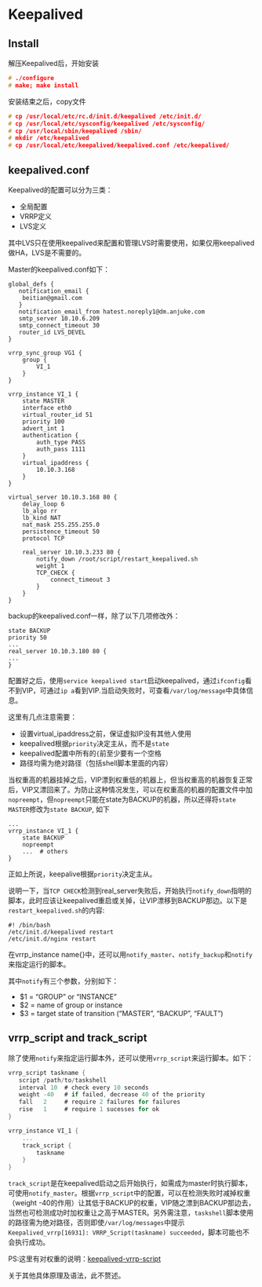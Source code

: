 Keepalived
===

Install
---

解压Keepalived后，开始安装

```c
# ./configure
# make; make install
```

安装结束之后，copy文件

```c
# cp /usr/local/etc/rc.d/init.d/keepalived /etc/init.d/
# cp /usr/local/etc/sysconfig/keepalived /etc/sysconfig/
# cp /usr/local/sbin/keepalived /sbin/
# mkdir /etc/keepalived
# cp /usr/local/etc/keepalived/keepalived.conf /etc/keepalived/
```

keepalived.conf
---

Keepalived的配置可以分为三类：  

- 全局配置
- VRRP定义
- LVS定义

其中LVS只在使用keepalived来配置和管理LVS时需要使用，如果仅用keepalived做HA，LVS是不需要的。

Master的keepalived.conf如下：

```
global_defs {
   notification_email {
   	beitian@gmail.com
   }
   notification_email_from hatest.noreply1@dm.anjuke.com
   smtp_server 10.10.6.209
   smtp_connect_timeout 30
   router_id LVS_DEVEL
}

vrrp_sync_group VG1 {
	group {
		VI_1
	}
}

vrrp_instance VI_1 {
    state MASTER
    interface eth0
    virtual_router_id 51
    priority 100
    advert_int 1
    authentication {
        auth_type PASS
        auth_pass 1111
    }
    virtual_ipaddress {
        10.10.3.168
    }
}

virtual_server 10.10.3.168 80 {
    delay_loop 6
    lb_algo rr
    lb_kind NAT
    nat_mask 255.255.255.0
    persistence_timeout 50
    protocol TCP

    real_server 10.10.3.233 80 {
        notify_down /root/script/restart_keepalived.sh
        weight 1
        TCP_CHECK {
            connect_timeout 3
        }
    }
}
```

backup的keepalived.conf一样，除了以下几项修改外：

```
state BACKUP
priority 50
...
real_server 10.10.3.180 80 {
...
}
```

配置好之后，使用`service keepalived start`启动keepalived，通过`ifconfig`看不到VIP，可通过`ip a`看到VIP.当启动失败时，可查看`/var/log/message`中具体信息。

这里有几点注意需要：  
- 设置virtual_ipaddress之前，保证虚拟IP没有其他人使用  
- keepalived根据`priority`决定主从，而不是`state`  
- keepalived配置中所有的`{`前至少要有一个空格
- 路径均需为绝对路径（包括shell脚本里面的内容）

当权重高的机器挂掉之后，VIP漂到权重低的机器上，但当权重高的机器恢复正常后，VIP又漂回来了。为防止这种情况发生，可以在权重高的机器的配置文件中加`nopreempt`，但`nopreempt`只能在state为BACKUP的机器，所以还得将`state MASTER`修改为`state BACKUP`, 如下

```
...
vrrp_instance VI_1 {
    state BACKUP
    nopreempt
    ...  # others
}
```

正如上所说，keepalive根据`priority`决定主从。

说明一下，当`TCP CHECK`检测到real_server失败后，开始执行`notify_down`指明的脚本，此时应该让keepalived重启或关掉，让VIP漂移到BACKUP那边。以下是`restart_keepalived.sh`的内容:

```
#! /bin/bash
/etc/init.d/keepalived restart
/etc/init.d/nginx restart
```

在vrrp_instance name{}中，还可以用`notify_master`、`notify_backup`和`notify`来指定运行的脚本。

其中`notify`有三个参数，分别如下：  

- $1 = “GROUP” or “INSTANCE”
- $2 = name of group or instance
- $3 = target state of transition (“MASTER”, “BACKUP”, “FAULT”)

vrrp\_script and track\_script
---
除了使用`notify`来指定运行脚本外，还可以使用`vrrp_script`来运行脚本。如下：

```c
vrrp_script taskname {
   script /path/to/taskshell
   interval 10  # check every 10 seconds
   weight -40   # if failed, decrease 40 of the priority
   fall   2     # require 2 failures for failures
   rise   1     # require 1 sucesses for ok
}

vrrp_instance VI_1 {
    ...
    track_script {
        taskname
    }
}
```

`track_script`是在keepalived启动之后开始执行，如需成为master时执行脚本，可使用`notify_master`。根据`vrrp_script`中的配置，可以在检测失败时减掉权重（weight -40的作用）让其低于BACKUP的权重，VIP随之漂到BACKUP那边去，当然也可检测成功时加权重让之高于MASTER。另外需注意，`taskshell`脚本使用的路径需为绝对路径，否则即使`/var/log/messages`中提示`Keepalived_vrrp[16931]: VRRP_Script(taskname) succeeded`，脚本可能也不会执行成功。

PS:这里有对权重的说明：[keepalived-vrrp-script](http://ialloc.org/2012/keealived-vrrp_script/)

关于其他具体原理及语法，此不赘述。
